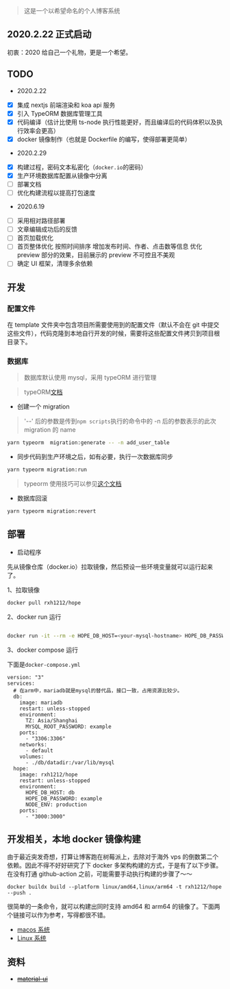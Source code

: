 > 这是一个以希望命名的个人博客系统

## 2020.2.22 正式启动

初衷：2020 给自己一个礼物，更是一个希望。

## TODO

- 2020.2.22

- [x] 集成 nextjs 前端渲染和 koa api 服务
- [x] 引入 TypeORM 数据库管理工具
- [x] 代码编译（估计比使用 ts-node 执行性能更好，而且编译后的代码体积以及执行效率会更高）
- [x] docker 镜像制作（也就是 Dockerfile 的编写，使得部署更简单）

- 2020.2.29

- [x] 构建过程，密码文本私密化（`docker.io`的密码）
- [x] 生产环境数据库配置从镜像中分离
- [ ] 部署文档
- [ ] 优化构建流程以提高打包速度

- 2020.6.19

- [ ] 采用相对路径部署
- [ ] 文章编辑成功后的反馈
- [ ] 首页加载优化
- [ ] 首页整体优化
      按照时间排序
      增加发布时间、作者、点击数等信息
      优化 preview 部分的效果，目前展示的 preview 不可控且不美观
- [ ] 确定 UI 框架，清理多余依赖

## 开发

### 配置文件

在 template 文件夹中包含项目所需要使用到的配置文件（默认不会在 git 中提交这些文件），代码克隆到本地自行开发的时候，需要将这些配置文件拷贝到项目根目录下。

### 数据库

> 数据库默认使用 mysql，采用 typeORM 进行管理

> typeORM[文档](https://typeorm.io/#/using-cli/installing-cli)

- 创建一个 migration

> '--' 后的参数是传到`npm scripts`执行的命令中的
> -n 后的参数表示的此次 migration 的 name

```bash
yarn typeorm  migration:generate -- -n add_user_table
```

- 同步代码到生产环境之后，如有必要，执行一次数据库同步

```bash
yarn typeorm migration:run
```

> typeorm 使用技巧可以参见[这个文档](./src/db/README.md)

- 数据库回滚

```bash
yarn typeorm migration:revert
```

## 部署

- 启动程序

先从镜像仓库（docker.io）拉取镜像，然后预设一些环境变量就可以运行起来了。

1、拉取镜像

```bash
docker pull rxh1212/hope
```

2、docker run 运行

```bash

docker run -it --rm -e HOPE_DB_HOST=<your-mysql-hostname> HOPE_DB_PASSWORD=<your-mysql-password> -p 3000:3000 --name hope  rxh1212/hope
```

3、docker compose 运行

下面是`docker-compose.yml`

```text
version: "3"
services:
  # 在arm中，mariadb就是mysql的替代品，接口一致，占用资源比较少。
  db:
    image: mariadb
    restart: unless-stopped
    environment:
      TZ: Asia/Shanghai
      MYSQL_ROOT_PASSWORD: example
    ports:
      - "3306:3306"
    networks:
      - default
    volumes:
      - ./db/datadir:/var/lib/mysql
  hope:
    image: rxh1212/hope
    restart: unless-stopped
    environment:
      HOPE_DB_HOST: db
      HOPE_DB_PASSWORD: example
      NODE_ENV: production
    ports:
      - "3000:3000"
```

## 开发相关，本地 docker 镜像构建

由于最近突发奇想，打算让博客跑在树莓派上，去除对于海外 vps 的倒数第二个依赖。因此不得不好好研究了下 docker 多架构构建的方式，于是有了以下步骤。在没有打通 github-action 之前，可能需要手动执行构建的步骤了～～

```
docker buildx build --platform linux/amd64,linux/arm64 -t rxh1212/hope --push .
```

很简单的一条命令，就可以构建出同时支持 amd64 和 arm64 的镜像了。下面两个链接可以作为参考，写得都很不错。

- [macos 系统](https://docs.docker.com/docker-for-mac/multi-arch/)
- [Linux 系统](https://www.infoq.cn/article/V9Qj0fJj6HsGYQ0LpHxg)

## 资料

- ~~[material-ui](https://material-ui.com/zh/guides/server-rendering/)~~
